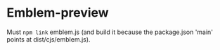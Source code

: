 # Emblem-preview

Must `npm link` emblem.js (and build it because the package.json 'main'
points at dist/cjs/emblem.js).
